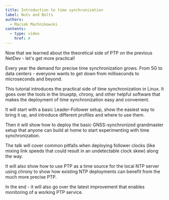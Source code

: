 ```yaml
---
title: Introduction to time synchronization
label: Nuts and Bolts
authors:
  - Maciek Machnikowski
contents:
  - type: video
    href: #
---
```


Now that we learned about the theoretical side of PTP on the previous NetDev -
let's get more practical!

Every year the demand for precise time synchronization grows. From 5G to data
centers - everyone wants to get down from milliseconds to microseconds and
beyond.

This tutorial introduces the practical side of time synchronization in Linux.
It goes over the tools in the linuxptp, chrony, and other helpful software that
makes the deployment of time synchronization easy and convenient.

It will start with a basic Leader-Follower setup, show the easiest way to bring
it up, and introduce different profiles and where to use them.

Then it will show how to deploy the basic GNSS-synchronized grandmaster setup
that anyone can build at home to start experimenting with time synchronization.

The talk will cover common pitfalls when deploying follower clocks (like mixing
link speeds that could result in an undetectable clock skew) along the way.

It will also show how to use PTP as a time source for the local NTP server
using chrony to show how existing NTP deployments can benefit from the much
more precise PTP.

In the end - it will also go over the latest improvement that enables
monitoring of a working PTP service.
